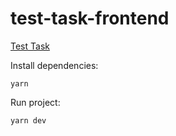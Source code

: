 # test-task-frontend

[Test Task](https://github.com/DvaPacana/test-task-frontend)

Install dependencies:
```
yarn
```

Run project:
```
yarn dev
```